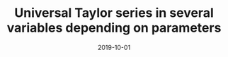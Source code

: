 ---
title: "Universal Taylor series in several variables depending on parameters"
collection: publications
permalink: /publication/004_Universal_Taylor_series_in_several_variables_depending_on_parameters
date: 2019-10-01
link: 'https://link.springer.com/article/10.1007/s40315-021-00392-7'
paperurl: 'https://arxiv.org/abs/2008.06984'
citation: 'with G. Gavrilopoulos and V. Nestoridis, Comput. Methods Funct. Theory 22 (2022), no. 2, 261–275'
---